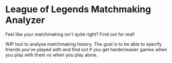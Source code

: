 # League of Legends Matchmaking Analyzer

Feel like your matchmaking isn't quite right? Find out for real!

WIP tool to analyse matchmaking history. The goal is to be able to specify friends you've played with and find out if you get harder/easier games when you play with them vs when you play alone.
